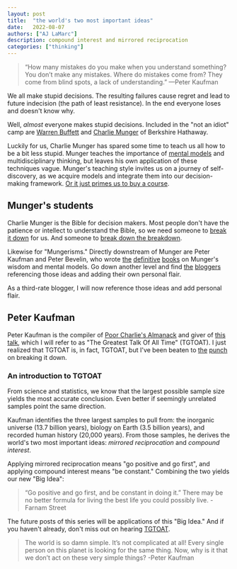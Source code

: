 ```yaml
---
layout: post
title:  "the world's two most important ideas"
date:   2022-08-07
authors: ["AJ LaMarc"]
description: compound interest and mirrored reciprocation
categories: ["thinking"]
---
```

<blockquote>
    “How many mistakes do you make when you understand something? You don’t make any mistakes. Where do mistakes come from? They come from blind spots, a lack of understanding.” —Peter Kaufman
</blockquote>

We all make stupid decisions.  The resulting failures cause regret and lead to future indecision (the path of least resistance).  In the end everyone loses and doesn't know why.

Well, _almost_ everyone makes stupid decisions.  Included in the "not an idiot" camp are [Warren Buffett](https://en.wikipedia.org/wiki/Warren_Buffett) and [Charlie Munger](https://fs.blog/intellectual-giants/charlie-munger/) of Berkshire Hathaway.

Luckily for us, Charlie Munger has spared some time to teach us all how to be a bit less stupid.  Munger teaches the importance of [mental models](https://fs.blog/mental-models/) and multidisciplinary thinking, but leaves his own application of these techniques vague.
Munger's teaching style invites us on a journey of self-discovery, as we acquire models and integrate them into our decision-making framework.  [Or it just primes us to buy a course](https://fs.blog/mental-models-for-better-thinking-course/).

## Munger's students
Charlie Munger is the Bible for decision makers.  Most people don't have the patience or intellect to understand the Bible, so we need someone to [break it down](https://www.youtube.com/watch?v=f-wWBGo6a2w&list=PL22J3VaeABQD_IZs7y60I3lUrrFTzkpat&ab_channel=JordanBPeterson) for us.  And someone to [break down the breakdown](https://medium.com/be-a-brilliant-writer/this-forgotten-book-could-change-your-life-jordan-petersons-biblical-lectures-f01ae8ea4bf0).  

Likewise for "Mungerisms."  Directly downstream of Munger are Peter Kaufman and Peter Bevelin, who wrote [the](https://www.poorcharliesalmanack.com/pca.php) [definitive](https://www.poorcharliesalmanack.com/seeking_wisdom.php) [books](https://www.poorcharliesalmanack.com/all_i_want_to_know.php) on Munger's wisdom and mental models.  Go down another level and find [the](https://fs.blog/) [bloggers](https://www.wealest.com/) referencing those ideas and adding their own personal flair.

As a third-rate blogger, I will now reference those ideas and add personal flair.

## Peter Kaufman
Peter Kaufman is the compiler of [Poor Charlie's Almanack](https://en.wikipedia.org/wiki/Poor_Charlie%27s_Almanack) and giver of [this talk](https://soundcloud.com/user-339685480/peter-kaufman-on-the-multi-disciplinary-approach-to-thinking), 
which I will refer to as "The Greatest Talk Of All Time" (TGTOAT).  I just realized that TGTOAT is, in fact, TGTOAT, but I've been beaten to [the](https://fs.blog/great-talks/multidisciplinary-approach-thinking-peter-kaufman/) [punch](https://www.wealest.com/articles/slow-incremental-progress) on breaking it down.

### An introduction to TGTOAT
From science and statistics, we know that the largest possible sample size yields the most accurate conclusion.  Even better if seemingly unrelated samples point the same direction.

Kaufman identifies the three largest samples to pull from: the inorganic universe (13.7 billion years), biology on Earth (3.5 billion years), and recorded human history (20,000 years).
From those samples, he derives the world's two most important ideas: _mirrored reciprocation_ and _compound interest_.

Applying mirrored reciprocation means "go positive and go first", and applying compound interest means "be constant."
Combining the two yields our new "Big Idea":
<blockquote>
    “Go positive and go first, and be constant in doing it.”  There may be no better formula for living the best life you could possibly live. -Farnam Street
</blockquote>

The future posts of this series will be applications of this "Big Idea."  And if you haven't already, don't miss out on hearing [TGTOAT](https://soundcloud.com/user-339685480/peter-kaufman-on-the-multi-disciplinary-approach-to-thinking).

<blockquote>
    The world is so damn simple. It’s not complicated at all! Every single person on this planet is looking for the same thing. Now, why is it that we don’t act on these very simple things? -Peter Kaufman
</blockquote>